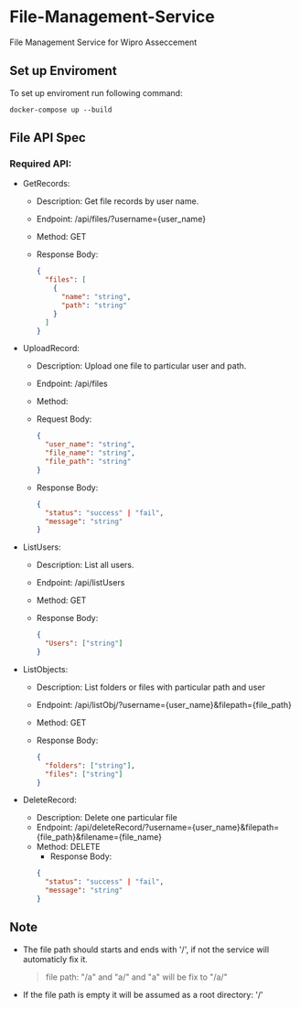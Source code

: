 # File-Management-Service

File Management Service for Wipro Asseccement

## Set up Enviroment

To set up enviroment run following command:

```
docker-compose up --build
```

## File API Spec

### Required API:

- GetRecords:

  - Description: Get file records by user name.
  - Endpoint: /api/files/?username={user_name}
  - Method: GET
  - Response Body:

    ```json
    {
      "files": [
        {
          "name": "string",
          "path": "string"
        }
      ]
    }
    ```

- UploadRecord:

  - Description: Upload one file to particular user and path.
  - Endpoint: /api/files
  - Method:
  - Request Body:
    ```json
    {
      "user_name": "string",
      "file_name": "string",
      "file_path": "string"
    }
    ```
  - Response Body:

    ```json
    {
      "status": "success" | "fail",
      "message": "string"
    }
    ```

- ListUsers:

  - Description: List all users.
  - Endpoint: /api/listUsers
  - Method: GET
  - Response Body:

    ```json
    {
      "Users": ["string"]
    }
    ```

- ListObjects:

  - Description: List folders or files with particular path and user
  - Endpoint: /api/listObj/?username={user_name}&filepath={file_path}
  - Method: GET
  - Response Body:

    ```json
    {
      "folders": ["string"],
      "files": ["string"]
    }
    ```

- DeleteRecord:

  - Description: Delete one particular file
  - Endpoint: /api/deleteRecord/?username={user_name}&filepath={file_path}&filename={file_name}
  - Method: DELETE
    - Response Body:
    ```json
    {
      "status": "success" | "fail",
      "message": "string"
    }
    ```

## Note

- The file path should starts and ends with '/', if not the service will automaticly fix it.
  > file path: "/a" and "a/" and "a" will be fix to "/a/"
- If the file path is empty it will be assumed as a root directory: '/'
